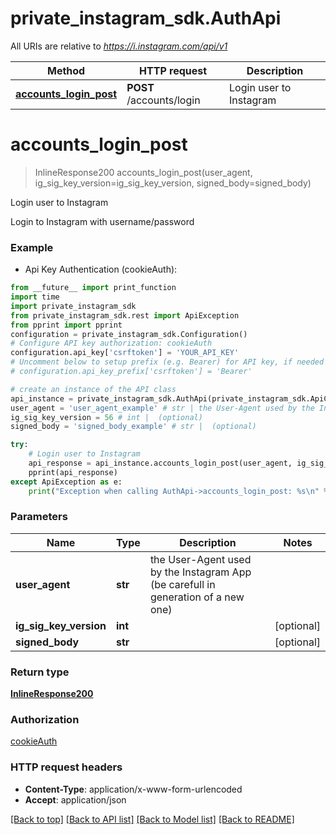 # private_instagram_sdk.AuthApi

All URIs are relative to *https://i.instagram.com/api/v1*

Method | HTTP request | Description
------------- | ------------- | -------------
[**accounts_login_post**](AuthApi.md#accounts_login_post) | **POST** /accounts/login | Login user to Instagram


# **accounts_login_post**
> InlineResponse200 accounts_login_post(user_agent, ig_sig_key_version=ig_sig_key_version, signed_body=signed_body)

Login user to Instagram

Login to Instagram with username/password

### Example

* Api Key Authentication (cookieAuth):
```python
from __future__ import print_function
import time
import private_instagram_sdk
from private_instagram_sdk.rest import ApiException
from pprint import pprint
configuration = private_instagram_sdk.Configuration()
# Configure API key authorization: cookieAuth
configuration.api_key['csrftoken'] = 'YOUR_API_KEY'
# Uncomment below to setup prefix (e.g. Bearer) for API key, if needed
# configuration.api_key_prefix['csrftoken'] = 'Bearer'

# create an instance of the API class
api_instance = private_instagram_sdk.AuthApi(private_instagram_sdk.ApiClient(configuration))
user_agent = 'user_agent_example' # str | the User-Agent used by the Instagram App (be carefull in generation of a new one) 
ig_sig_key_version = 56 # int |  (optional)
signed_body = 'signed_body_example' # str |  (optional)

try:
    # Login user to Instagram
    api_response = api_instance.accounts_login_post(user_agent, ig_sig_key_version=ig_sig_key_version, signed_body=signed_body)
    pprint(api_response)
except ApiException as e:
    print("Exception when calling AuthApi->accounts_login_post: %s\n" % e)
```

### Parameters

Name | Type | Description  | Notes
------------- | ------------- | ------------- | -------------
 **user_agent** | **str**| the User-Agent used by the Instagram App (be carefull in generation of a new one)  | 
 **ig_sig_key_version** | **int**|  | [optional] 
 **signed_body** | **str**|  | [optional] 

### Return type

[**InlineResponse200**](InlineResponse200.md)

### Authorization

[cookieAuth](../README.md#cookieAuth)

### HTTP request headers

 - **Content-Type**: application/x-www-form-urlencoded
 - **Accept**: application/json

[[Back to top]](#) [[Back to API list]](../README.md#documentation-for-api-endpoints) [[Back to Model list]](../README.md#documentation-for-models) [[Back to README]](../README.md)

